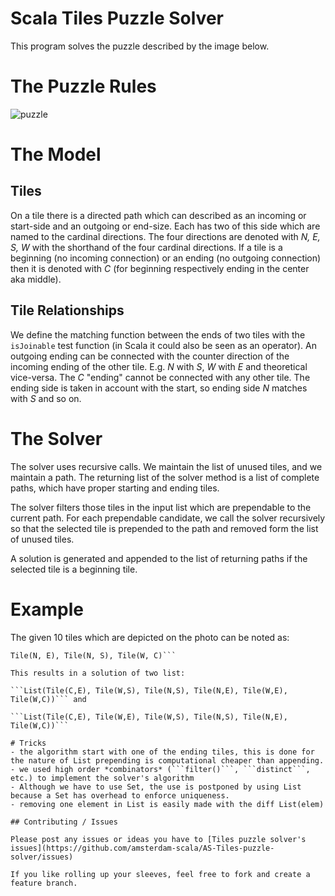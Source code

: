 Scala Tiles Puzzle Solver
=========================

This program solves the puzzle described by the image below.


# The Puzzle Rules

![puzzle](http://famsterdamworld.com/ticofab/puzzle.jpg)


# The Model

## Tiles

On a tile there is a directed path which can described as an incoming or start-side and an outgoing or end-size. Each has two of this side which are named to the cardinal directions. The four directions are denoted with *N, E, S, W* with the shorthand of the four cardinal directions. If a tile is a beginning (no incoming connection) or an ending (no outgoing connection) then it is denoted with *C* (for beginning respectively ending in the center aka middle).

## Tile Relationships

We define the matching function between the ends of two tiles with the ```isJoinable``` test function (in Scala it could also be seen as an operator). An outgoing ending can be connected with the counter direction of the incoming ending of the other tile. E.g. *N* with *S*, *W* with *E* and theoretical vice-versa. The *C* "ending" cannot be connected with any other tile. The ending side is taken in account with the start, so ending side *N* matches with *S* and so on.

# The Solver

The solver uses recursive calls. We maintain the list of unused tiles, and we maintain a path. The returning list of the solver method is a list of complete paths, which have proper starting and ending tiles.

The solver filters those tiles in the input list which are prependable to the current path. For each prependable candidate, we call the solver recursively so that the selected tile is prepended to the path and removed form the list of unused tiles.

A solution is generated and appended to the list of returning paths if the selected tile is a beginning tile.

# Example
The given 10 tiles which are depicted on the photo can be noted as:

```Tile(S, E), Tile(W, E), Tile(N, C), Tile(C, E), Tile(W, S), Tile(C, E), Tile(S, W),
Tile(N, E), Tile(N, S), Tile(W, C)```

This results in a solution of two list:

```List(Tile(C,E), Tile(W,S), Tile(N,S), Tile(N,E), Tile(W,E), Tile(W,C))``` and

```List(Tile(C,E), Tile(W,E), Tile(W,S), Tile(N,S), Tile(N,E), Tile(W,C))```

# Tricks
- the algorithm start with one of the ending tiles, this is done for the nature of List prepending is computational cheaper than appending.
- we used high order *combinators* (```filter()```, ```distinct```, etc.) to implement the solver's algorithm
- Although we have to use Set, the use is postponed by using List because a Set has overhead to enforce uniqueness. 
- removing one element in List is easily made with the diff List(elem)

## Contributing / Issues

Please post any issues or ideas you have to [Tiles puzzle solver's issues](https://github.com/amsterdam-scala/AS-Tiles-puzzle-solver/issues)

If you like rolling up your sleeves, feel free to fork and create a feature branch.
